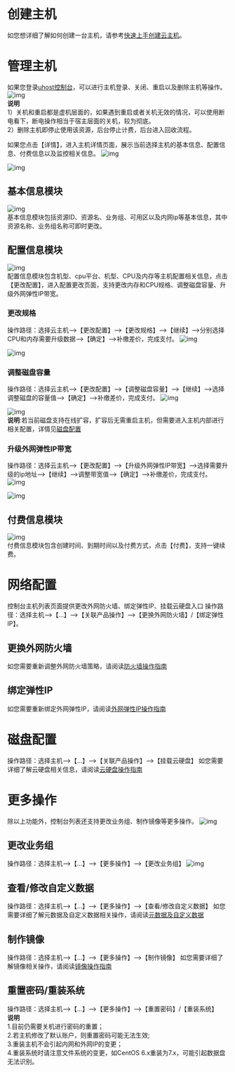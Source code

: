# 创建主机
如您想详细了解如何创建一台主机，请参考[快速上手创建云主机](uhost/newuser/briefguide.md)。<br>

# 管理主机
如果您登录[uhost控制台](https://console.ucloud.cn/uhost/uhost)，可以进行主机登录、关闭、重启以及删除主机等操作。<br>
![img](/guide/image/manage00.png)<br>
**说明**<br>
1）关机和重启都是虚机层面的，如果遇到重启或者关机无效的情况，可以使用断电看下，断电操作相当于宿主层面的关机，较为彻底。<br>
2）删除主机即停止使用该资源，后台停止计费，后台进入回收流程。

如果您点击【详情】，进入主机详情页面，展示当前选择主机的基本信息、配置信息、付费信息以及监控相关信息。
![img](/guide/image/manage01.png)

![img](/guide/image/manage02.png)

## 基本信息模块
![img](/guide/image/manage03.png)<br>
基本信息模块包括资源ID、资源名、业务组、可用区以及内网ip等基本信息，其中资源名称、业务组名称可即时更改。

## 配置信息模块
![img](/guide/image/manage04.png)<br>
配置信息模块包含机型、cpu平台、机型、CPU及内存等主机配置相关信息，点击【更改配置】，进入配置更改页面，支持更改内存和CPU规格、调整磁盘容量、升级外网弹性IP带宽。
### 更改规格
操作路径：选择云主机——>【更改配置】——>【更改规格】——>【继续】——>分别选择CPU和内存需要升级数据——>【确定】——>补缴差价，完成支付。
![img](/guide/image/manage06.png)<br>

![img](/guide/image/manage07.png)<br>

### 调整磁盘容量
操作路径：选择云主机——>【更改配置】——>【调整磁盘容量】——>【继续】——>选择调整磁盘的容量值——>【确定】——>补缴差价，完成支付。
![img](/guide/image/manage08.png)<br>

![img](/guide/image/manage09.png)<br>
**说明**:若当前磁盘支持在线扩容，扩容后无需重启主机，但需要进入主机内部进行相关配置，详情见[磁盘配置](https://docs.ucloud.cn/uhost/guide/disk)

### 升级外网弹性IP带宽
操作路径：选择云主机——>【更改配置】——>【升级外网弹性IP带宽】——>选择需要升级的ip地址——>【继续】——>调整带宽值——>【确定】——>补缴差价，完成支付。
![img](/guide/image/manage10.png)<br>

![img](/guide/image/manage11.png)<br>

## 付费信息模块
![img](/guide/image/manage05.png)<br>
付费信息模块包含创建时间、到期时间以及付费方式，点击【付费】，支持一键续费。
 
# 网络配置
控制台主机列表页面提供更改外网防火墙、绑定弹性IP、挂载云硬盘入口
操作路径：选择主机——>【…】——>【关联产品操作】——>【更换外网防火墙】/【绑定弹性IP】。
## 更换外网防火墙
如您需要重新调整外网防火墙策略，请阅读[防火墙操作指南](https://docs.ucloud.cn/unet/firewall/guide)
## 绑定弹性IP
如您需要重新绑定外网弹性IP，请阅读[外网弹性IP操作指南](https://docs.ucloud.cn/unet/firewall/guide)

# 磁盘配置 
操作路径：选择主机——>【…】——>【关联产品操作】——>【挂载云硬盘】
如您需要详细了解云硬盘相关信息，请阅读[云硬盘操作指南](https://docs.ucloud.cn/udisk/userguide/mount)

# 更多操作
除以上功能外，控制台列表还支持更改业务组、制作镜像等更多操作。
![img](/guide/image/manage12.png)<br>
## 更改业务组
操作路径：选择主机——>【…】——>【更多操作】——>【更改业务组】
![img](/guide/image/group01.png)<br>

## 查看/修改自定义数据
操作路径：选择主机——>【…】——>【更多操作】——>【查看/修改自定义数据】
如您需要详细了解元数据及自定义数据相关操作，请阅读[元数据及自定义数据](https://docs.ucloud.cn/uhost/guide/metadata/metadata-server)
## 制作镜像
操作路径：选择主机——>【…】——>【更多操作】——>【制作镜像】
如您需要详细了解镜像相关操作，请阅读[镜像操作指南](https://docs.ucloud.cn/uhost/guide/image/upload_image)
## 重置密码/重装系统
操作路径：选择主机——>【…】——>【更多操作】——>【重置密码】/【重装系统】<br>
**说明**<br>
1.目前仍需要关机进行密码的重置；<br>
2.若主机修改了默认账户，则重置密码可能无法生效;<br>
3.重装主机不会引起内网和外网IP的变更；<br>
4.重装系统时请注意文件系统的变更，如CentOS 6.x重装为7.x，可能引起数据盘无法识别。<br>





